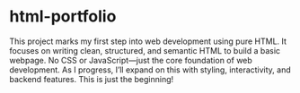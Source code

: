 # html-portfolio
This project marks my first step into web development using pure HTML. It focuses on writing clean, structured, and semantic HTML to build a basic webpage. No CSS or JavaScript—just the core foundation of web development. As I progress, I’ll expand on this with styling, interactivity, and backend features. This is just the beginning!
